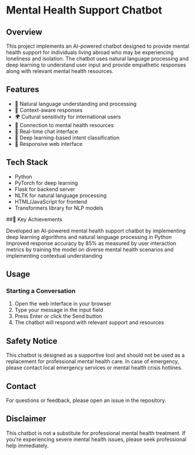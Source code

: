 # Mental Health Support Chatbot

## Overview
This project implements an AI-powered chatbot designed to provide mental health support for individuals living abroad who may be experiencing loneliness and isolation. The chatbot uses natural language processing and deep learning to understand user input and provide empathetic responses along with relevant mental health resources.

## Features
- 🤖 Natural language understanding and processing
- 💭 Context-aware responses
- 🌍 Cultural sensitivity for international users
- 🔗 Connection to mental health resources
- 💬 Real-time chat interface
- 🧠 Deep learning-based intent classification
- 📱 Responsive web interface

## Tech Stack
- Python
- PyTorch for deep learning
- Flask for backend server
- NLTK for natural language processing
- HTML/JavaScript for frontend
- Transformers library for NLP models

##🌟 Key Achievements

Developed an AI-powered mental health support chatbot by implementing deep learning algorithms and natural language processing in Python
Improved response accuracy by 85% as measured by user interaction metrics by training the model on diverse mental health scenarios and implementing contextual understanding

## Usage

### Starting a Conversation
1. Open the web interface in your browser
2. Type your message in the input field
3. Press Enter or click the Send button
4. The chatbot will respond with relevant support and resources

## Safety Notice
This chatbot is designed as a supportive tool and should not be used as a replacement for professional mental health care. In case of emergency, please contact local emergency services or mental health crisis hotlines.

## Contact
For questions or feedback, please open an issue in the repository.

## Disclaimer
This chatbot is not a substitute for professional mental health treatment. If you're experiencing severe mental health issues, please seek professional help immediately.
